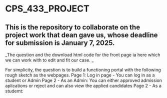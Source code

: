 # CPS_433_PROJECT
## This is the repository to collaborate on the project work that dean gave us, whose deadline for submission is January 7, 2025.

_The question and the download html code for the front page ia here which we can work with to edit and fit our case.
_

For simplicity, the question is to build a functioning portal with the following rough sketch as the webpages.
Page 1:
Log in page - You can log in as a student or Admin
Page 2 - As an Admin:
You can either approved admission aplications or reject and can also view the applied candidates
Page 2 - As a studemt:
